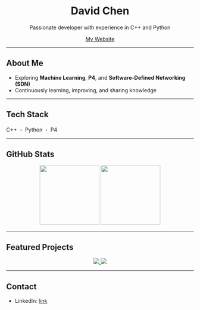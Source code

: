 <h1 align="center">David Chen</h1>
<p align="center">Passionate developer with experience in C++ and Python</p>
<p align="center">
  <a href="https://davidchen0970.github.io/">My Website</a>
</p>

---

## About Me
- Exploring **Machine Learning**, **P4**, and **Software-Defined Networking (SDN)**  
- Continuously learning, improving, and sharing knowledge  

---

## Tech Stack
C++ ・ Python ・ P4

---

## GitHub Stats
<p align="center">
  <img src="https://github-readme-stats.vercel.app/api?username=davidchen0970&show_icons=false&theme=radical" height="160" />
  <img src="https://github-readme-stats.vercel.app/api/top-langs/?username=davidchen0970&layout=compact&theme=radical" height="160" />
</p>

---

## Featured Projects
<p align="center">
  <a href="https://github.com/davidchen0970/P4">
    <img src="https://github-readme-stats.vercel.app/api/pin/?username=davidchen0970&repo=P4&theme=radical" />
  </a>
  <a href="https://github.com/davidchen0970/wordConverter">
    <img src="https://github-readme-stats.vercel.app/api/pin/?username=davidchen0970&repo=wordConverter&theme=radical" />
  </a>
</p>

---

## Contact
- LinkedIn: [link](https://www.linkedin.com/in/david-chen-66a834233/)  

